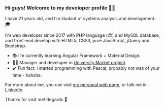 ### Hi guys! Welcome to my developer profile :man_technologist:

I have 21 years old, and I’m studant of systems analysis and development. :mortar_board:

I’m web developer since 2017 with PHP language (:heart_eyes:) and MySQL database, 
and front-end develop with HTML5, CSS3, pure JavaScript, jQuery and Bootstrap.

- :books: I’m currently learning Angular Framework + Material Design.
- :man_student:	Manager and developer in [University Market project](https://github.com/university-market).
- :heavy_check_mark: Fun fact: I started programming with Pascal, probably not was of your time - hahaha.

For more about me, you can visit [my personal web page](https://felipewesley.github.io/felipewesley/#/home), or talk me in [Linkedin](https://linkedin.com/in/felipe-wesley).

Thanks for visit me! Regards 👋
